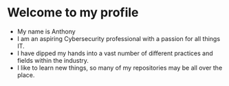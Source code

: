 # Welcome to my profile
- My name is Anthony
- I am an aspiring Cybersecurity professional with a passion for all things IT.
- I have dipped my hands into a vast number of different practices and fields within the industry.
- I like to learn new things, so many of my repositories may be all over the place.

<!---
the-mission-ap/the-mission-ap is a ✨ special ✨ repository because its `README.md` (this file) appears on your GitHub profile.
You can click the Preview link to take a look at your changes.
--->
